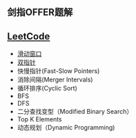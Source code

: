## 剑指OFFER题解
## [LeetCode](https://github.com/Qirui0805/Personal-Blog/blob/master/%E7%AE%97%E6%B3%95/Leetcode%20%20%E9%A2%98%E8%A7%A3%E7%9B%AE%E5%BD%95)
- [滑动窗口](https://github.com/Qirui0805/Personal-Blog/blob/master/%E7%AE%97%E6%B3%95/%E6%BB%91%E5%8A%A8%E7%AA%97%E5%8F%A3.md)
- [双指针](https://github.com/Qirui0805/Personal-Blog/blob/master/%E7%AE%97%E6%B3%95/%E5%8F%8C%E6%8C%87%E9%92%88.md)
- 快慢指针(Fast-Slow Pointers)
- 消除间隔(Merger Intervals)
- 循环排序(Cyclic Sort)
- BFS
- DFS
- 二分查找变型（Modified Binary Search）
- Top K Elements
- 动态规划（Dynamic Programming)
